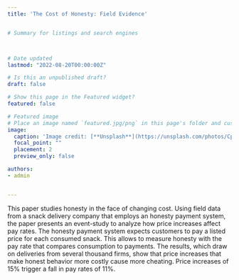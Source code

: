 ```yaml
---
title: 'The Cost of Honesty: Field Evidence'


# Summary for listings and search engines



# Date updated
lastmod: "2022-08-20T00:00:00Z"

# Is this an unpublished draft?
draft: false

# Show this page in the Featured widget?
featured: false

# Featured image
# Place an image named `featured.jpg/png` in this page's folder and customize its options here.
image:
  caption: 'Image credit: [**Unsplash**](https://unsplash.com/photos/CpkOjOcXdUY)'
  focal_point: ""
  placement: 2
  preview_only: false

authors:
- admin


---
```


This paper studies honesty in the face of changing cost. Using field data from a snack delivery company that employs an honesty payment system, the paper presents an event-study to analyze how price increases affect pay rates. The honesty payment system expects customers to pay a listed price for each consumed snack. This allows to measure honesty with the pay rate that compares consumption to payments. The results, which draw on deliveries from several thousand firms, show that price increases that make honest behavior more costly cause more cheating. Price increases of 15% trigger a fall in pay rates of 11%. 

